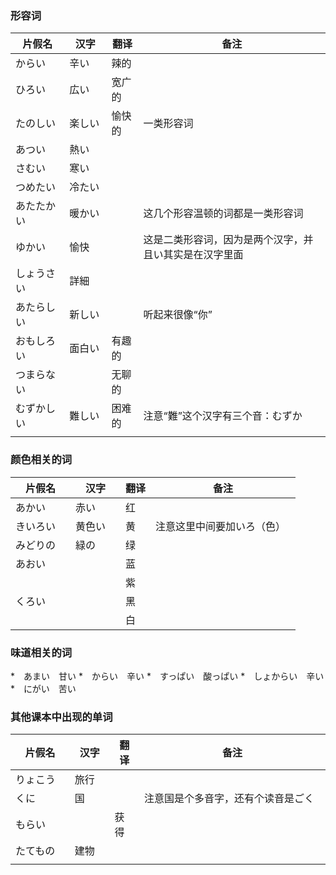 
### 形容词

| 片假名 | 汉字 | 翻译 | 备注 |
|--|--|--|--|
| からい　| 辛い　| 辣的 | |
| ひろい　| 広い　| 宽广的 | |
| たのしい　| 楽しい　| 愉快的 | 一类形容词 |
| あつい　| 熱い　| | |
| さむい　| 寒い　| | |
| つめたい　| 冷たい　| | |
| あたたかい　| 暖かい　| | 这几个形容温顿的词都是一类形容词 |
| ゆかい　| 愉快　| | 这是二类形容词，因为是两个汉字，并且い其实是在汉字里面  |
| しょうさい　| 詳細　| | |
| あたらしい　| 新しい　| | 听起来很像“你” |
| おもしろい　| 面白い　| 有趣的 | |
| つまらない　| | 无聊的 | |
| むずかしい　| 難しい　| 困难的 | 注意“難”这个汉字有三个音：むずか　|
| | | | |


### 颜色相关的词

| 片假名 | 汉字 | 翻译 | 备注 |
|--|--|--|--|
| あかい　| 赤い　| 红 | |
| きいろい　| 黄色い　| 黄 | 注意这里中间要加いろ（色）　|
| みどりの　| 緑の　| 绿 | |
| あおい　| | 蓝 | |
| | | 紫 | |
| くろい　| | 黑 | |
| | | 白 | |


### 味道相关的词
*　あまい　甘い
*　からい　辛い
*　すっぱい　酸っぱい
*　しょからい　辛い
*　にがい　苦い


### 其他课本中出现的单词

| 片假名 | 汉字 | 翻译 | 备注 |
|--|--|--|--|
| りょこう　| 旅行　| | |
| くに　| 国　| | 注意国是个多音字，还有个读音是ごく　|
| もらい　| | 获得 | |
| たてもの　| 建物　| | |
| | | | |